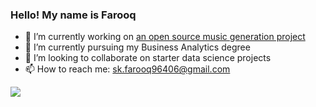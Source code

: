 ### Hello! My name is Farooq 

- 🔭 I’m currently working on [an open source music generation project](https://github.com/TheSoundOfAIOSR/rg_production)
- 🌱 I’m currently pursuing my Business Analytics degree
- 👯 I’m looking to collaborate on starter data science projects
- 📫 How to reach me: sk.farooq96406@gmail.com

<img src="https://github-readme-stats.vercel.app/api?username=nimblefox&&show_icons=true&title_color=ffffff&icon_color=bb2acf&text_color=daf7dc&bg_color=151515">
